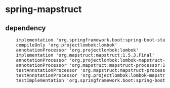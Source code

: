 # spring-mapstruct

## dependency
<pre>
	implementation 'org.springframework.boot:spring-boot-starter-web'
	compileOnly 'org.projectlombok:lombok'
	annotationProcessor 'org.projectlombok:lombok'
	implementation 'org.mapstruct:mapstruct:1.5.3.Final'
	annotationProcessor 'org.projectlombok:lombok-mapstruct-binding:0.2.0'
	annotationProcessor 'org.mapstruct:mapstruct-processor:1.5.3.Final'
	testAnnotationProcessor 'org.mapstruct:mapstruct-processor:1.5.3.Final'
	testAnnotationProcessor 'org.projectlombok:lombok-mapstruct-binding:0.2.0'
	testImplementation 'org.springframework.boot:spring-boot-starter-test'
</pre>
